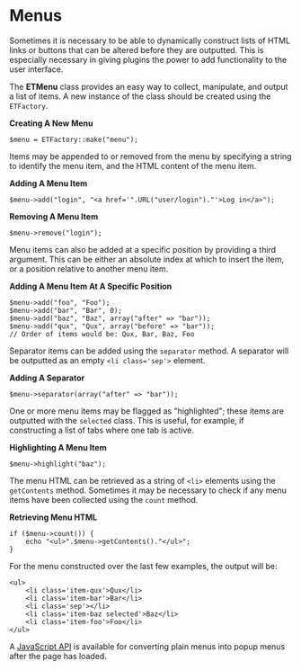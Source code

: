 # Menus

Sometimes it is necessary to be able to dynamically construct lists of HTML links or buttons that can be altered before they are outputted. This is especially necessary in giving plugins the power to add functionality to the user interface.

The **ETMenu** class provides an easy way to collect, manipulate, and output a list of items. A new instance of the class should be created using the `ETFactory`.

**Creating A New Menu**

	$menu = ETFactory::make("menu");
	
Items may be appended to or removed from the menu by specifying a string to identify the menu item, and the HTML content of the menu item.

**Adding A Menu Item**

	$menu->add("login", "<a href='".URL("user/login")."'>Log in</a>");

**Removing A Menu Item**

	$menu->remove("login");

Menu items can also be added at a specific position by providing a third argument. This can be either an absolute index at which to insert the item, or a position relative to another menu item.

**Adding A Menu Item At A Specific Position**

	$menu->add("foo", "Foo");
	$menu->add("bar", "Bar", 0);
	$menu->add("baz", "Baz", array("after" => "bar"));
	$menu->add("qux", "Qux", array("before" => "bar"));
	// Order of items would be: Qux, Bar, Baz, Foo

Separator items can be added using the `separator` method. A separator will be outputted as an empty `<li class='sep'>` element.

**Adding A Separator**

	$menu->separator(array("after" => "bar"));
	
One or more menu items may be flagged as "highlighted"; these items are outputted with the `selected` class. This is useful, for example, if constructing a list of tabs where one tab is active.

**Highlighting A Menu Item**

	$menu->highlight("baz");

The menu HTML can be retrieved as a string of `<li>` elements using the `getContents` method. Sometimes it may be necessary to check if any menu items have been collected using the `count` method.

**Retrieving Menu HTML**

	if ($menu->count()) {
		echo "<ul>".$menu->getContents()."</ul>";
	}
	
For the menu constructed over the last few examples, the output will be:

	<ul>
		<li class='item-qux'>Qux</li>
		<li class='item-bar'>Bar</li>
		<li class='sep'></li>
		<li class='item-baz selected'>Baz</li>
		<li class='item-foo'>Foo</li>
	</ul>

A [JavaScript API](/docs/javascript#popups) is available for converting plain menus into popup menus after the page has loaded.

